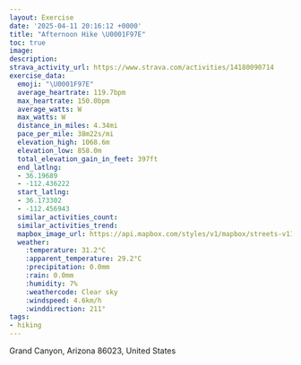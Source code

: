 ```yaml
---
layout: Exercise
date: '2025-04-11 20:16:12 +0000'
title: "Afternoon Hike \U0001F97E"
toc: true
image:
description:
strava_activity_url: https://www.strava.com/activities/14180090714
exercise_data:
  emoji: "\U0001F97E"
  average_heartrate: 119.7bpm
  max_heartrate: 150.0bpm
  average_watts: W
  max_watts: W
  distance_in_miles: 4.34mi
  pace_per_mile: 38m22s/mi
  elevation_high: 1068.6m
  elevation_low: 858.0m
  total_elevation_gain_in_feet: 397ft
  end_latlng:
  - 36.19689
  - -112.436222
  start_latlng:
  - 36.173302
  - -112.456943
  similar_activities_count:
  similar_activities_trend:
  mapbox_image_url: https://api.mapbox.com/styles/v1/mapbox/streets-v11/static/path-5+787af2-1.0(sqx%7BE%7C~jmTDCj%40L%3FHRHABLLM%3Fc%40Kk%40m%40OU%40B%5DU%5DCk%40MCI%3FSEOIUE%3FQ%5BEe%40%3FYKYg%40i%40%5BD_%40EEMQDEHG%3FMIa%40IACDEEBDIM%40Q%5BDHD%3F%3FFEIFLBO%3FF%40%3FBMAEC%3FDD%40SCLGBFBCZEK%40CUa%40%5BWBJJASWAKYy%40Q%40CA%3FGDAAJBFIMGA%40%3F%3FO%40JB%40OW%3FHEO%40CCBCAYe%40AS%3FRKUAGGA%3FG%3FJE%40SM%40BE%3FIAEIEAITE%5DD%5D%40HCEBIFf%40%3FFEODPIBBABNAB%40EKGEP%3FHDQFG%40Q_%40MC%3FONCEWNCGEACVAKC%3F%40F%3FEBHOjAGp%40NqBGMUx%40BN%40KCA%3FM%3FDCD%3FGGD%3FCD%40AK%40C%3Fh%40Da%40A%5BFN%3FCMD%40C%40BACCH%40GED%3FCGERFCWBCIHCCMDYVE%3F%40OU%3FGFOO_%40%3FOQg%40EINKADH%3FDMBa%40EFKGC%40GES%3FAGBIGEFIGAMIOKg%40%5DMKG%40KCEAJD%3FEMYENFABGCOQKFKG%40FJ%40A%40OGGEAUECEDBD%40AD%40QIEE%3FCCAEB%5BQGGCIO%3FWi%40E%3F%40OH%5BADAGa%40%60%40LQHA%3FSBIAi%40EKQGAFBDKR%40J%40ECES%40BK%40%40AB%40EECg%40DAGC%3FAEGC_%40%40KEc%40HLE%3FVC%40%40CQE%40CC%40EEOF_%40%40UL%3FFBAKFKWQ%3FAEC%40AIGBABOBCC%3FHAEB%40EACE%40IG%3F%40NA%40B%40AC%40DCCIVK%40%40BAB%40EAOGASRW%40OLc%40FUKKHYBKIAGB%3FCCBAGECH%40%40ECODE%5EGFi%40NMCGHWNICCIOCMPE%3FW%5CYBMESb%40KBQVODEACJGDYHAB%5BPQ%40%5DRKL%5B%3FQFKNOh%40%40BE%40%3FJGLUTDZEFe%40h%40EAEHCA%3FCB%40CBCEBNAAO%5CWX_%40Rg%40HmAWYQK%3FBCMGGII%3FU%5DQI_%40EYAYSc%40IIIKY%5BIIKMEGO%3FBGSSQUC%5BOY%3F%5DKMAEDW%40GDUCIFCCFAKCMOCK%5BYSISO%5D%5DKc%40Qe%40%3FEEIKa%40Em%40M%5DIa%40KUAa%40ISKK%3FQEMe%40%7D%40SoAISBQIOGW%40MUg%40%3FKMYGc%40KOASa%40s%40%40ODIEw%40MSFe%40KMCMEw%40BMKMGSESBMGGIk%40ISEi%40%3FUEa%40BGEa%40%40%5DGo%40%40EEG%40OGWKsBk%40oBC%7D%40Ga%40%3F%5BHONk%40A%5BJg%40AAHA%3FGNAFE%40EFCBKIUUOc%40g%40MWCYDeBDILGHMBYEM%40IGQ%40e%40Gc%40%40OEMDUAKBIASI%5BEg%40Hi%40Ea%40%40o%40Qu%40%40KAMGOC%3FGKCSISAII%3F%3FCEAAIUUEQIGE%5DMI),pin-s-s+e5b22e(-112.45567,36.17578),pin-s-f+89ae00(-112.43739999999991,36.19536000000001)/auto/800x800?access_token=pk.eyJ1Ijoiam9zaGJlY2ttYW4iLCJhIjoiY205eWR2aDd1MWZ6djJrbXc4a3M0bWZleiJ9.XiG9OWkNcZk2QzjJbxLB4A
  weather:
    :temperature: 31.2°C
    :apparent_temperature: 29.2°C
    :precipitation: 0.0mm
    :rain: 0.0mm
    :humidity: 7%
    :weathercode: Clear sky
    :windspeed: 4.6km/h
    :winddirection: 211°
tags:
- hiking
---
```

Grand Canyon, Arizona 86023, United States

